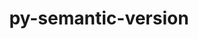 ---
title: "py-semantic-version"
layout: cache
categories: [package, develop-2024-03-03]
meta: {"versions": ["2.10.0"], "compilers": ["apple-clang@=15.0.0", "gcc@=11.4.0", "gcc@=7.5.0", "gcc@=9.4.0", "oneapi@=2024.0.0"], "oss": ["ubuntu18.04", "ubuntu20.04", "ubuntu22.04", "ventura"], "platforms": ["darwin", "linux"], "targets": ["aarch64", "neoverse_v1", "neoverse_v2", "ppc64le", "x86_64_v3"], "stacks": ["e4s", "e4s-neoverse-v2", "e4s-neoverse_v1", "e4s-oneapi", "e4s-power", "ml-darwin-aarch64-mps", "ml-linux-x86_64-cpu", "ml-linux-x86_64-cuda", "ml-linux-x86_64-rocm", "radiuss", "root"], "num_specs": 8, "num_specs_by_stack": {"root": 8, "ml-darwin-aarch64-mps": 1, "radiuss": 1, "e4s-power": 1, "e4s-neoverse_v1": 1, "e4s-neoverse-v2": 1, "e4s": 1, "ml-linux-x86_64-cpu": 1, "ml-linux-x86_64-rocm": 1, "ml-linux-x86_64-cuda": 1, "e4s-oneapi": 1}}
spec_details: [{"hash": "zsy735v5pyqbvxfquvhud7oxg7eh3d7a", "compiler": "apple-clang@=15.0.0", "versions": ["2.10.0"], "os": "ventura", "platform": "darwin", "target": "aarch64", "variants": ["build_system=python_pip"], "stacks": ["root", "ml-darwin-aarch64-mps"], "size": "-", "tarball": "https://binaries.spack.io/develop-2024-03-03/build_cache/darwin-ventura-aarch64/apple-clang-15.0.0/py-semantic-version-2.10.0/darwin-ventura-aarch64-apple-clang-15.0.0-py-semantic-version-2.10.0-zsy735v5pyqbvxfquvhud7oxg7eh3d7a.spack"}, {"hash": "wscxxoqczmpjnt5hb5zs4wa5tchufy3b", "compiler": "gcc@=7.5.0", "versions": ["2.10.0"], "os": "ubuntu18.04", "platform": "linux", "target": "x86_64_v3", "variants": ["build_system=python_pip"], "stacks": ["radiuss", "root"], "size": "-", "tarball": "https://binaries.spack.io/develop-2024-03-03/build_cache/linux-ubuntu18.04-x86_64_v3/gcc-7.5.0/py-semantic-version-2.10.0/linux-ubuntu18.04-x86_64_v3-gcc-7.5.0-py-semantic-version-2.10.0-wscxxoqczmpjnt5hb5zs4wa5tchufy3b.spack"}, {"hash": "c6bfcn3dvmnlgc7rmuiwf3vrch2fr33m", "compiler": "gcc@=9.4.0", "versions": ["2.10.0"], "os": "ubuntu20.04", "platform": "linux", "target": "ppc64le", "variants": ["build_system=python_pip"], "stacks": ["e4s-power", "root"], "size": "-", "tarball": "https://binaries.spack.io/develop-2024-03-03/build_cache/linux-ubuntu20.04-ppc64le/gcc-9.4.0/py-semantic-version-2.10.0/linux-ubuntu20.04-ppc64le-gcc-9.4.0-py-semantic-version-2.10.0-c6bfcn3dvmnlgc7rmuiwf3vrch2fr33m.spack"}, {"hash": "ggdhg7axunmmxx44ebm5yvm54qevf52t", "compiler": "gcc@=11.4.0", "versions": ["2.10.0"], "os": "ubuntu22.04", "platform": "linux", "target": "neoverse_v1", "variants": ["build_system=python_pip"], "stacks": ["e4s-neoverse_v1", "root"], "size": "-", "tarball": "https://binaries.spack.io/develop-2024-03-03/build_cache/linux-ubuntu22.04-neoverse_v1/gcc-11.4.0/py-semantic-version-2.10.0/linux-ubuntu22.04-neoverse_v1-gcc-11.4.0-py-semantic-version-2.10.0-ggdhg7axunmmxx44ebm5yvm54qevf52t.spack"}, {"hash": "ikq3uu3cwye4koau73np3dc7olhg25xl", "compiler": "gcc@=11.4.0", "versions": ["2.10.0"], "os": "ubuntu22.04", "platform": "linux", "target": "neoverse_v2", "variants": ["build_system=python_pip"], "stacks": ["e4s-neoverse-v2", "root"], "size": "-", "tarball": "https://binaries.spack.io/develop-2024-03-03/build_cache/linux-ubuntu22.04-neoverse_v2/gcc-11.4.0/py-semantic-version-2.10.0/linux-ubuntu22.04-neoverse_v2-gcc-11.4.0-py-semantic-version-2.10.0-ikq3uu3cwye4koau73np3dc7olhg25xl.spack"}, {"hash": "fvbwre4w6ga74pvhctwpeiw77fnmvirj", "compiler": "gcc@=11.4.0", "versions": ["2.10.0"], "os": "ubuntu22.04", "platform": "linux", "target": "x86_64_v3", "variants": ["build_system=python_pip"], "stacks": ["e4s", "root"], "size": "-", "tarball": "https://binaries.spack.io/develop-2024-03-03/build_cache/linux-ubuntu22.04-x86_64_v3/gcc-11.4.0/py-semantic-version-2.10.0/linux-ubuntu22.04-x86_64_v3-gcc-11.4.0-py-semantic-version-2.10.0-fvbwre4w6ga74pvhctwpeiw77fnmvirj.spack"}, {"hash": "vk3gyddnz6dsfujdtfbhsrblhiqm7ci7", "compiler": "gcc@=11.4.0", "versions": ["2.10.0"], "os": "ubuntu22.04", "platform": "linux", "target": "x86_64_v3", "variants": ["build_system=python_pip"], "stacks": ["ml-linux-x86_64-cpu", "ml-linux-x86_64-rocm", "root", "ml-linux-x86_64-cuda"], "size": "-", "tarball": "https://binaries.spack.io/develop-2024-03-03/build_cache/linux-ubuntu22.04-x86_64_v3/gcc-11.4.0/py-semantic-version-2.10.0/linux-ubuntu22.04-x86_64_v3-gcc-11.4.0-py-semantic-version-2.10.0-vk3gyddnz6dsfujdtfbhsrblhiqm7ci7.spack"}, {"hash": "rrkywpoxlhzclnhoyqtyzpyzarkkrtjl", "compiler": "oneapi@=2024.0.0", "versions": ["2.10.0"], "os": "ubuntu22.04", "platform": "linux", "target": "x86_64_v3", "variants": ["build_system=python_pip"], "stacks": ["e4s-oneapi", "root"], "size": "-", "tarball": "https://binaries.spack.io/develop-2024-03-03/build_cache/linux-ubuntu22.04-x86_64_v3/oneapi-2024.0.0/py-semantic-version-2.10.0/linux-ubuntu22.04-x86_64_v3-oneapi-2024.0.0-py-semantic-version-2.10.0-rrkywpoxlhzclnhoyqtyzpyzarkkrtjl.spack"}]
---
